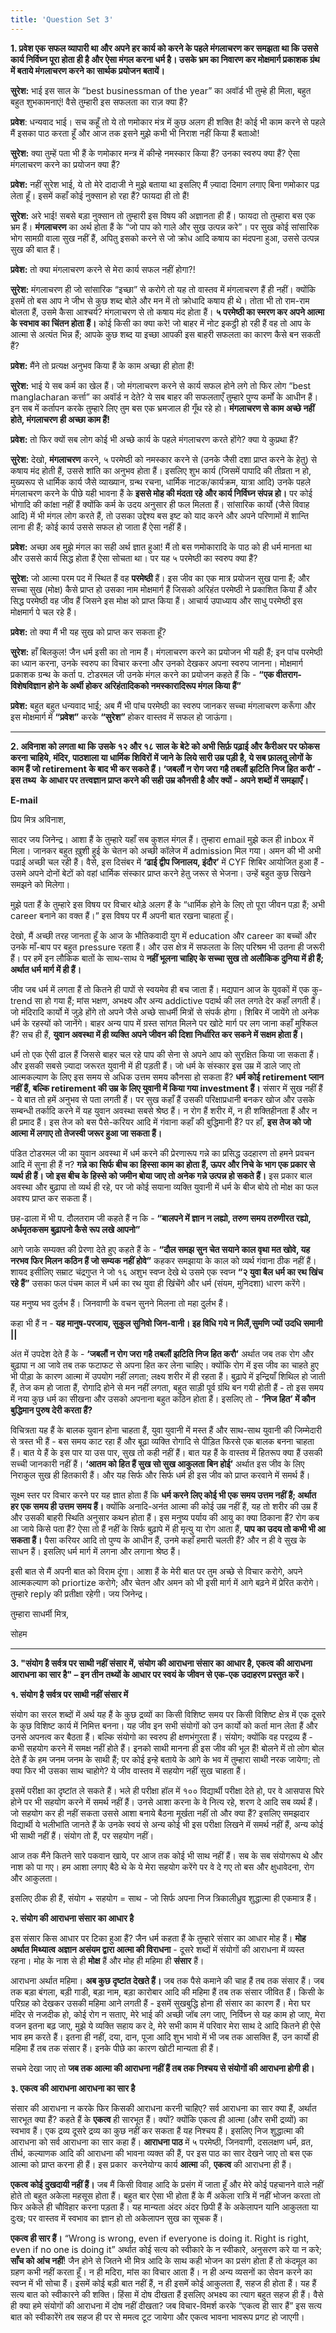```yaml
---
title: 'Question Set 3'
---
```


**1. प्रवेश एक सफल व्यापारी था और अपने हर कार्य को करने के पहले मंगलाचरण कर समझता था कि उससे कार्य निर्विघ्न पूरा होता ही है और ऐसा मंगल करना धर्म है। उसके भ्रम का निवारण कर मोक्षमार्ग प्रकाशक ग्रंथ में बताये मंगलाचरण करने का सार्थक प्रयोजन बतायें।**

**सुरेश:** भाई इस साल के “best businessman of the year” का अवॉर्ड भी तुम्हे ही मिला, बहुत बहुत शुभकामनाएं! वैसे तुम्हारी इस सफलता का राज़ क्या हैं?

**प्रवेश**: धन्यवाद भाई। सच कहूँ तो ये तो णमोकार मंत्र में कुछ अलग ही शक्ति है! कोई भी काम करने से पहले मैं इसका पाठ करता हूँ और आज तक इसने मुझे कभी भी निराश नहीं किया हैं बताओ!

**सुरेश:** क्या तुम्हें पता भी हैं के णमोकार मन्त्र में कीन्हे नमस्कार किया हैं? उनका स्वरुप क्या हैं? ऐसा मंगलाचरण करने का प्रयोजन क्या हैं?

**प्रवेश:** नहीं सुरेश भाई, ये तो मेरे दादाजी ने मुझे बताया था इसलिए मैं ज़्यादा दिमाग लगाए बिना णमोकार पढ़ लेता हूँ। इसमें कहाँ कोई नुक्सान हो रहा हैं? फायदा ही तो हैं!

**सुरेश:** अरे भाई! सबसे बड़ा नुक्सान तो तुम्हारी इस विषय की अज्ञानता ही हैं। फायदा तो तुम्हारा बस एक भ्रम हैं। **मंगलाचरण** का अर्थ होता हैं के “जो पाप को गाले और सुख उत्पन्न करे”। पर सुख कोई सांसारिक भोग सामग्री वाला सुख नहीं हैं, अपितु इसको करने से जो क्रोध आदि कषाय का मंदपना हुआ, उससे उत्पन्न सुख की बात हैं।

**प्रवेश:** तो क्या मंगलाचरण करने से मेरा कार्य सफल नहीं होगा?!

**सुरेश:** मंगलाचरण ही जो सांसारिक “इच्छा” से करोगे तो यह तो वास्तव में मंगलाचरण हैं ही नहीं। क्योंकि इसमें तो बस आप ने जीभ से कुछ शब्द बोले और मन में तो क्रोधादि कषाय ही थे। तोता भी तो राम-राम बोलता हैं, उसमे कैसा आश्चर्य? मंगलाचरण से तो कषाय मंद होता हैं। **५ परमेष्ठी का स्मरण कर अपने आत्मा के स्वभाव का चिंतन होता हैं।** कोई किसी का क्या करे! जो बाहर में नोट इकट्ठी हो रही हैं वह तो आप के आत्मा से अत्यंत भिन्न हैं; आपके कुछ शब्द या इच्छा आपकी इस बाहरी सफलता का कारण कैसे बन सकती हैं?

**प्रवेश:** मैंने तो प्रत्यक्ष अनुभव किया हैं के काम अच्छा ही होता हैं!

**सुरेश:** भाई ये सब कर्म का खेल हैं। जो मंगलाचरण करने से कार्य सफल होने लगे तो फिर लोग “best manglacharan कर्त्ता” का अवॉर्ड न देते? ये सब बाहर की सफलताएँ तुम्हारे पुण्य कर्मों के आधीन हैं। इन सब में कर्तापन करके तुम्हारे लिए तुम बस एक भ्रमजाल ही गूँथ रहे हो। **मंगलाचरण से काम अच्छे नहीं होते, मंगलाचरण ही अच्छा काम हैं!**

**प्रवेश:** तो फिर क्यों सब लोग कोई भी अच्छे कार्य के पहले मंगलाचरण करते होंगे? क्या ये कुप्रथा हैं?

**सुरेश:** देखो, **मंगलाचरण** करने, ५ परमेष्ठी को नमस्कार करने से (उनके जैसी दशा प्राप्त करने के हेतु) से कषाय मंद होती हैं, उससे शांति का अनुभव होता हैं। इसलिए शुभ कार्य (जिसमें पापादि की तीव्रता न हो, मुख्यरूप से धार्मिक कार्य जैसे व्याख्यान, ग्रन्थ रचना, धार्मिक नाटक/कार्यक्रम, यात्रा आदि) उनके पहले मंगलाचरण करने के पीछे यही भावना हैं के **इससे मोह की मंदता रहे और कार्य निर्विघ्न संपन्न हो।** पर कोई भोगादि की कांक्षा नहीं हैं क्योंकि कर्म के उदय अनुसार ही फल मिलता हैं। सांसारिक कार्यो (जैसे विवाह आदि) में भी मंगल लोग करते हैं, तो उसका उद्देश्य बस इष्ट को याद करने और अपने परिणामों में शान्ति लाना ही हैं; कोई कार्य उससे सफल हो जाता हैं ऐसा नहीं हैं।

**प्रवेश:** अच्छा अब मुझे मंगल का सही अर्थ ज्ञात हुआ! मैं तो बस णमोकारादि के पाठ को ही धर्म मानता था और उससे कार्य सिद्ध होता हैं ऐसा सोचता था। पर यह ५ परमेष्ठी का स्वरुप क्या हैं?

**सुरेश:** जो आत्मा परम पद में स्थित हैं वह **परमेष्ठी** हैं। इस जीव का एक मात्र प्रयोजन सुख पाना हैं; और सच्चा सुख (मोक्ष) कैसे प्राप्त हो उसका नाम मोक्षमार्ग हैं जिसको अरिहंत परमेष्ठी ने प्रकाशित किया हैं और सिद्ध परमेष्ठी वह जीव हैं जिसने इस मोक्ष को प्राप्त किया हैं। आचार्य उपाध्याय और साधु परमेष्ठी इस मोक्षमार्ग पे चल रहे हैं।

**प्रवेश:** तो क्या मैं भी यह सुख को प्राप्त कर सकता हूँ?

**सुरेश:** हाँ बिलकुल! जैन धर्म इसी का तो नाम हैं। मंगलाचरण करने का प्रयोजन भी यही हैं; इन पांच परमेष्ठी का ध्यान करना, उनके स्वरुप का विचार करना और उनको देखकर अपना स्वरुप जानना। मोक्षमार्ग प्रकाशक ग्रन्थ के कर्ता प. टोडरमल जी उनके मंगल करने का प्रयोजन कहते हैं कि - **“एक वीतराग-विशेषविज्ञान होने के अर्थी होकर अरिहंतादिकको नमस्कारादिरूप मंगल किया हैं”**

**प्रवेश:** बहुत बहुत धन्यवाद भाई; अब मैं भी पांच परमेष्ठी का स्वरुप जानकर सच्चा मंगलाचरण करूँगा और इस मोक्षमार्ग में **“प्रवेश”** करके **“सुरेश”** होकर वास्तव में सफल हो जाऊंगा।

---

**2. अविनाश को लगता था कि उसके १२ और १८ साल के बेटे को अभी सिर्फ़ पढ़ाई और कैरीअर पर फोकस करना चाहिये, मंदिर, पाठशाला या धार्मिक शिविरों में जाने के लिये सारी उम्र पड़ी है, ये सब फ़ालतू लोगों के काम हैं जो retirement के बाद भी कर सकते हैं। ‘जबलौं न रोग जरा गहै तबलौं झटिति निज हित करौ’ - इस तथ्य  के आधार पर तत्त्वज्ञान प्राप्त करने की सही उम्र कौनसी है और क्यों - अपने शब्दों में समझाएँ।**

**E-mail**

प्रिय मित्र अविनाश,

सादर जय जिनेन्द्र। आशा हैं के तुम्हारे यहाँ सब कुशल मंगल हैं। तुम्हारा email मुझे कल ही inbox में मिला। जानकर बहुत ख़ुशी हुई के चेतन को अच्छी कॉलेज में admission मिल गया। अमन की भी अभी पढाई अच्छी चल रही हैं। वैसे, इस दिसंबर में **‘ढाई द्वीप जिनालय, इंदौर’** में CYF शिबिर आयोजित हुआ हैं - उसमे अपने दोनों बेटों को वहां धार्मिक संस्कार प्राप्त करने हेतु जरूर से भेजना। उन्हें बहुत कुछ सिखने समझने को मिलेगा।

मुझे पता हैं के तुम्हारे इस विषय पर विचार थोड़े अलग हैं के “धार्मिक होने के लिए तो पूरा जीवन पड़ा हैं; अभी career बनाने का वक्त हैं।” इस विषय पर मैं अपनी बात रखना चाहता हूँ।

देखो, मैं अच्छी तरह जानता हूँ के आज के भौतिकवादी युग में education और career का बच्चों और उनके माँ-बाप पर बहुत pressure रहता हैं। और उस क्षेत्र में सफलता के लिए परिश्रम भी उतना ही जरूरी हैं। पर हमें इन लौकिक बातों के साथ-साथ ये **नहीं भूलना चाहिए के सच्चा सुख तो अलौकिक दुनिया में ही हैं; अर्थात धर्म मार्ग में ही हैं।**

जीव जब धर्म में लगता हैं तो कितने ही पापों से स्वयमेव ही बच जाता हैं। मद्यपान आज के युवकों में एक कु-trend सा हो गया हैं; मांस भक्षण, अभक्ष्य और अन्य addictive पदार्थ की लत लगते देर कहाँ लगती हैं। जो मंदिरादि कार्यो में जुड़े होंगे तो अपने जैसे अच्छे साधर्मी मित्रों से संपर्क होगा। शिबिर में जायेंगे तो अनेक धर्म के रहस्यों को जानेंगे। बाहर अन्य पाप में ग्रस्त सांगत मिलने पर खोटे मार्ग पर लग जाना कहाँ मुश्किल हैं? सच ही हैं, **युवान अवस्था में ही व्यक्ति अपने जीवन की दिशा निर्धारित कर सकने में सक्षम होता हैं।**

धर्म तो एक ऐसी ढाल हैं जिससे बाहर चल रहे पाप की सेना से अपने आप को सुरक्षित किया जा सकता हैं। और इसकी सबसे ज़्यादा जरूरत युवानी में ही पड़ती हैं। जो धर्म के संस्कार इस उम्र में डाले जाए तो आत्मकल्याण के लिए इस समय से अधिक उत्तम समय कौनसा हो सकता हैं? **धर्म कोई retirement प्लान नहीं हैं, बल्कि retirement की उम्र के लिए युवानी में किया गया investment हैं।** संसार में सुख नहीं हैं - ये बात तो हमें अनुभव से पता लगती हैं। पर सुख कहाँ हैं उसकी परिक्षाप्रधानी बनकर खोज और उसके सम्बन्धी तर्कादि करने में यह युवान अवस्था सबसे श्रेष्ठ हैं। न रोग हैं शरीर में, न ही शक्तिहीनता हैं और न ही प्रमाद हैं। इस तेज को बस पैसे-करियर आदि में गंवाना कहाँ की बुद्धिमानी हैं? पर हाँ, **इस तेज को जो आत्मा में लगाए तो तेजस्वी जरूर हुआ जा सकता हैं।**

पंडित टोडरमल जी का युवान अवस्था में धर्म करने की प्रेरणारूप गन्ने का प्रसिद्ध उदहारण तो हमने प्रवचन आदि में सुना ही हैं न? **गन्ने का सिर्फ बीच का हिस्सा काम का होता हैं, ऊपर और निचे के भाग एक प्रकार से व्यर्थ ही हैं। जो इस बीच के हिस्से को जमीन बोया जाए तो अनेक गन्ने उत्पन्न हो सकते हैं।** इस प्रकार बाल अवस्था और बुढ़ापा तो व्यर्थ ही रहे, पर जो कोई सयाना व्यक्ति युवानी में धर्म के बीज बोये तो मोक्ष का फल अवश्य प्राप्त कर सकता हैं।

छह-ढाला में भी प. दौलतराम जी कहते हैं न कि - **“बालपने में ज्ञान न लह्यो, तरुण समय तरुणीरत रह्यो, अर्धमृतकसम बुढ़ापनो कैसे रूप लखे आपनो”**

आगे जाके सम्यक्त की प्रेरणा देते हुए कहते हैं के - **“दौल समझ सुन चेत सयाने काल वृथा मत खोवे, यह नरभव फिर मिलन कठिन हैं जो सम्यक नहीं होवे”** कहकर समझाया के काल को व्यर्थ गंवाना ठीक नहीं हैं। शायद इसीलिए सम्राट चंद्रगुप्त ने जो १६ अशुभ स्वप्न देखे थे उसमे एक स्वप्न **“२ युवा बैल धर्म का रथ खिंच रहे हैं”** उसका फल पंचम काल में धर्म का रथ युवा ही खिंचेंगे और धर्म (संयम, मुनिदशा) धारण करेंगे।

यह मनुष्य भव दुर्लभ हैं। जिनवाणी के वचन सुनने मिलना तो महा दुर्लभ हैं।

कहा भी हैं न - **यह मानुष-परजाय, सुकुल सुनिवो जिन-वानी। इह विधि गये न मिलैं,सुमणि ज्यों उदधि समानी ||**

अंत में उपदेश देते हैं के - **‘जबलौं न रोग जरा गहै तबलौं झटिति निज हित करौ’** अर्थात जब तक रोग और बुढ़ापा न आ जावे तब तक फटाफट से अपना हित कर लेना चाहिए। क्योंकि रोग में इस जीव का चाहते हुए भी पीड़ा के कारण आत्मा में उपयोग नहीं लगता; लक्ष्य शरीर में ही रहता हैं। बुढ़ापे में इन्द्रियाँ शिथिल हो जाती हैं, तेज कम हो जाता हैं, रोगादि होने से मन नहीं लगता, बहुत साड़ी पूर्व ग्रंथि बन गयी होती हैं - तो इस समय में नया कुछ धर्म का सीखना और उसको अपनाना बहुत कठिन होता हैं। इसलिए तो - **‘निज हित’ में कौन बुद्धिमान पुरुष देरी करता हैं?**

विचित्रता यह हैं के बालक युवान होना चाहता हैं, युवा युवानी में मस्त हैं और साथ-साथ युवानी की जिम्मेदारी से त्रस्त भी हैं - बस समय काट रहा हैं और बूढ़ा व्यक्ति रोगादि से पीड़ित फिरसे एक बालक बनना चाहता हैं। बात ये हैं के इस पार या उस पार, सुख तो कही नहीं हैं। बात यह हैं के वास्तव में हितरूप क्या हैं उसकी सच्ची जानकारी नहीं हैं। **‘आतम को हित हैं सुख सो सुख आकुलता बिन होई’** अर्थात इस जीव के लिए निराकुल सुख ही हितकारी हैं। और यह सिर्फ और सिर्फ धर्म ही इस जीव को प्राप्त करवाने में समर्थ हैं।

सूक्ष्म स्तर पर विचार करने पर यह ज्ञात होता हैं कि **धर्म करने लिए कोई भी एक समय उत्तम नहीं हैं; अर्थात हर एक समय ही उत्तम समय हैं।** क्योंकि अनादि-अनंत आत्मा की कोई उम्र नहीं हैं, यह तो शरीर की उम्र हैं और उसकी बाहरी स्थिति अनुसार कथन होता हैं। इस मनुष्य पर्याय की आयु का क्या ठिकाना हैं? रोग कब आ जाये किसे पता हैं? ऐसा तो हैं नहीं के सिर्फ बुढ़ापे में ही मृत्यु या रोग आता हैं, **पाप का उदय तो कभी भी आ सकता हैं।** पैसा करियर आदि तो पुण्य के आधीन हैं, उनमे कहाँ हमारी चलती हैं? और न ही वे सुख के साधन हैं। इसलिए धर्म मार्ग में लगना और लगाना श्रेष्ठ हैं।

इसी बात से मैं अपनी बात को विराम दूंगा। आशा हैं के मेरी बात पर तुम अच्छे से विचार करोगे, अपने आत्मकल्याण को priortize करोगे; और चेतन और अमन को भी इसी मार्ग में आगे बढ़ने में प्रेरित करोगे। तुम्हारे reply की प्रतीक्षा रहेगी। जय जिनेन्द्र।

तुम्हारा साधर्मी मित्र,

सोहम

---

**3. "संयोग है सर्वत्र पर साथी नहीं संसार में, संयोग की आराधना संसार का आधार है, एकत्व की आराधना आराधना का सार है" – इन तीन तथ्यों के आधार पर स्वयं के जीवन से एक-एक उदाहरण प्रस्तुत करें।**

**१. संयोग है सर्वत्र पर साथी नहीं संसार में**

संयोग का सरल शब्दों में अर्थ यह हैं के कुछ द्रव्यों का किसी विशिष्ट समय पर किसी विशिष्ट क्षेत्र में एक दूसरे के कुछ विशिष्ट कार्य में निमित्त बनना। यह जीव इन सभी संयोगों को उन कार्यो को कर्ता मान लेता हैं और उनसे अपनत्व कर बैठता हैं। बल्कि संयोगो का स्वरुप ही क्षणभंगुरता हैं। संयोग; क्योंकि वह परद्रव्य हैं - कभी सहयोग करने में समक्ष नहीं होते हैं। इनको साथी मानना ही इस जीव की भूल हैं! बोलने में तो लोग बोल देते हैं के हम जनम जनम के साथी हैं; पर कोई इन्हे बताये के आगे के भव में तुम्हारा साथी नरक जायेगा; तो क्या फिर भी उसका साथ चाहोगे? ये जीव वास्तव में सहयोग नहीं सुख चाहता हैं।

इसमें परीक्षा का दृष्टांत ले सकते हैं। भले ही परीक्षा हॉल में १०० विद्यार्थी परीक्षा देते हो, पर वे आसपास घिरे होने पर भी सहयोग करने में समर्थ नहीं हैं। उनसे आशा करना के वे नित्य रहे, शरण दे आदि सब व्यर्थ हैं। जो सहयोग कर ही नहीं सकता उससे आशा बनाये बैठना मूर्खता नहीं तो और क्या हैं? इसलिए समझदार विद्यार्थी ये भलीभांति जानते हैं के उनके स्वयं से अन्य कोई भी इस परीक्षा लिखने में समर्थ नहीं हैं, अन्य कोई भी साथी नहीं हैं। संयोग तो हैं, पर सहयोग नहीं।

आज तक मैंने कितने सारे पकवान खाये, पर आज तक कोई भी साथ नहीं हैं। सब के सब संयोगरूप थे और नाश को पा गए। हम आशा लगाए बैठे थे के ये मेरा सहयोग करेंगे पर वे दे गए तो बस और क्षुधावेदना, रोग और आकुलता।

इसलिए ठीक ही हैं, संयोग + सहयोग = साथ - जो सिर्फ अपना निज त्रिकालीध्रुव शुद्धात्मा ही एकमात्र हैं।

**२. संयोग की आराधना संसार का आधार है**

इस संसार किस आधार पर टिका हुआ हैं? जैन धर्म कहता हैं के तुम्हारे संसार का आधार मोह हैं। **मोह अर्थात मिथ्यात्व अज्ञान असंयम द्वारा आत्मा की विराधना** - दूसरे शब्दों में संयोगों की आराधना में व्यस्त रहना। मोह के नाश से ही **मोक्ष** हैं और मोह ही महिमा ही **संसार** हैं।

आराधना अर्थात महिमा। **अब कुछ दृष्टांत देखते हैं।** जब तक पैसे कमाने की चाह हैं तब तक संसार हैं। जब तक बड़ा बंगला, बड़ी गाडी, बड़ा नाम, बड़ा कारोबार आदि की महिमा हैं तब तक संसार जीवित हैं। किसी के परिग्रह को देखकर उसकी महिमा आने लगती हैं - इसमें सुखबुद्धि होना ही संसार का कारण हैं। मेरा घर मंदिर से नजदीक हो, कोई रोग न सताए, मेरे भाई की अच्छी जॉब लग जाए, निर्विघ्न से यह काम हो जाए, मेरा वजन इतना बढ़ जाए, मुझे ये व्यक्ति सहाय कर दे, मेरे सभी काम में परिवार मेरा साथ दे आदि कितने ही ऐसे भाव हम करते हैं। इतना ही नहीं, दया, दान, पूजा आदि शुभ भावो में भी जब तक आसक्ति हैं, उन कार्यो ही महिमा हैं तब तक संसार हैं। इनके पीछे का कारण खोटी मान्यता ही हैं।

सचमे देखा जाए तो **जब तक आत्मा की आराधना नहीं हैं तब तक निश्चय से संयोगों की आराधना होगी ही।**

**३. एकत्व की आराधना आराधना का सार है**

संसार की आराधना न करके फिर किसकी आराधना करनी चाहिए? सर्व आराधना का सार क्या हैं, अर्थात सारभूत क्या हैं? कहते हैं के **एकत्व** ही सारभूत हैं। क्यों? क्योंकि एकत्व ही आत्मा (और सभी द्रव्यों) का स्वभाव हैं। एक द्रव्य दूसरे द्रव्य का कुछ नहीं कर सकता हैं यह निश्चय हैं। इसलिए निज शुद्धात्मा की आराधना को सर्व आराधना का सार कहा हैं। **आराधना पाठ** में ५ परमेष्ठी, जिनवाणी, दसलक्षण धर्म, व्रत, तीर्थ, कल्याणक आदि की आराधना की भावना व्यक्त की हैं, पर इस पाठ का सार देखने जाए तो बस एक आत्मा को प्राप्त करना ही हैं। इस प्रकार  करनेयोग्य कार्य **आत्मा** की, **एकत्व** की आराधना ही हैं।

**एकत्व कोई दुखदायी नहीं हैं।** जब मैं किसी विवाह आदि के प्रसंग में जाता हूँ और मेरे कोई पहचानने वाले नहीं होते तो बहुत अकेला महसूस होता हैं। बहुत बार ऐसा भी होता हैं के मैं अकेला रात्रि में नहीं भोजन करता तो फिर अकेले ही चौविहार करना पड़ता हैं। यह मान्यता अंदर अंदर छिपी हैं के अकेलापन यानि आकुलता या दुःख; पर वास्तव में स्वभाव का ज्ञान हो तो अकेलापन सुख का सूचक हैं।

**एकत्व ही सार हैं।** “Wrong is wrong, even if everyone is doing it. Right is right, even if no one is doing it” अर्थात कोई सत्य को स्वीकारे के न स्वीकारे, अनुसरण करे या न करे; **साँच को आंच नहीं**! जैन होने से जितने भी मित्र आदि के साथ कही भोजन का प्रसंग होता हैं तो कंदमूल का ग्रहण कभी नहीं करता हूँ। न ही मदिरा, मांस का विचार आता हैं। न ही अन्य व्यसनों का सेवन करने का स्वप्न में भी सोचा हैं। इसमें कोई बड़ी बात नहीं हैं, न ही इसमें कोई आकुलता हैं, सहज ही होता हैं। यह हैं सत्य बात को स्वीकारने की शक्ति। हिंसा में दोष दीखता हैं इसलिए अभक्ष्य का त्याग बहुत सहज ही हैं। वैसे ही क्या हमे संयोगों की आराधना में दोष नहीं दीखता? जब विचार-विमर्श करके “एकत्व ही सार हैं” इस सत्य बात को स्वीकारेंगे तब सहज ही पर से ममत्व टूट जायेगा और एकत्व भावना भावरूप प्रगट हो जाएगी।